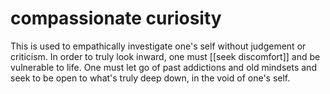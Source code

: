 # compassionate curiosity

This is used to empathically investigate one's self without judgement or criticism. In order to truly look inward, one must [[seek discomfort]] and be vulnerable to life. One must let go of past addictions and old mindsets and seek to be open to what's truly deep down, in the void of one's self.